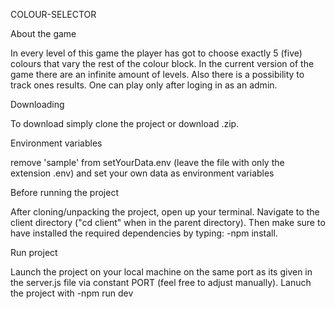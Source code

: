 COLOUR-SELECTOR

About the game

   In every level of this game the player has got to choose exactly 5 (five) colours that vary the rest of the colour block. In the current version of the game there are an infinite amount of levels. Also there is a possibility to track ones results. One can play only after loging in as an admin.

Downloading

   To download simply clone the project or download .zip.

Environment variables

   remove 'sample' from setYourData.env (leave the file with only the extension .env) and set your own data as environment variables

Before running the project

   After cloning/unpacking the project, open up your terminal. Navigate to the client directory ("cd client" when in the parent directory). Then make sure to have installed the required dependencies by typing: -npm install.
   
   Run project
   
   Launch the project on your local machine on the same port as its given in the server.js file via constant PORT (feel free to adjust manually). Lanuch the project with -npm run dev


